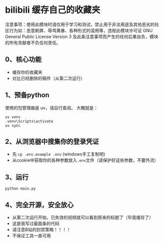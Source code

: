 # bilibili 缓存自己的收藏夹

注意事项：使用此模块时请仅用于学习和测试，禁止用于非法用途及其他恶劣的社区行为如：恶意刷屏、辱骂黄暴、各种形式的滥用等，违规此模块许可证 GNU General Public License Version 3 及此条注意事项而产生的任何后果自负，模块的所有贡献者不负任何责任。


## 0、核心功能

- 缓存你的收藏夹
- 对比已经删除的稿件（从第二次运行）


## 1、预备python

使用的包管理器是 uv，请自行查阅。
大概就是：
```
uv venv
.venv\Scripts\activate
uv sync
```


## 2、从浏览器中搜集你的登录凭证

- 先 `cp .env.example .env` (windows手工复制吧)
- 从cookie中获取你的各种参数放入`.env`文件（请保护好这些参数，不要外流）

## 3、运行

```shell
python main.py
```

## 4、完全开源，安全放心

- 从第二次运行开始，已失效的视频就可以看到原来的标题了（毕竟缓存了）
- 这是我写过最面条的代码
- 请注意B站的封禁策略！！！！
- 不保证工具一直可用
